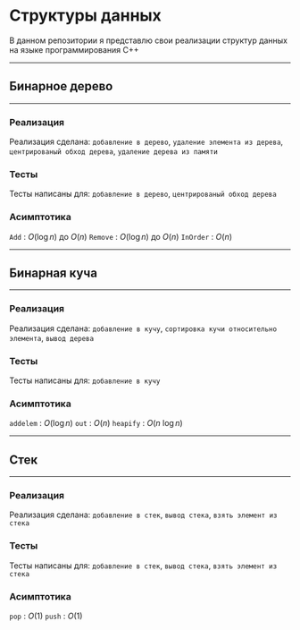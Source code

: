 # Структуры данных 
В данном репозитории я представлю свои реализации структур данных на языке программирования C++

----
## Бинарное дерево
----
### Реализация
Реализация сделана: `добавление в дерево`, `удаление элемента из дерева`, `центрированый обход дерева`, `удаление дерева из памяти`

### Тесты
Тесты написаны для: `добавление в дерево`, `центрированый обход дерева`

### Асимптотика
`Add` : $O(\log n)$ до $O(n)$
`Remove` : $O(\log n)$ до $O(n)$
`InOrder` : $O(n)$

----
## Бинарная куча
----
### Реализация
Реализация сделана: `добавление в кучу`, `сортировка кучи относительно элемента`, `вывод дерева`

### Тесты
Тесты написаны для: `добавление в кучу`

### Асимптотика
`addelem` : $O(\log n)$
`out` :  $O(n)$
`heapify` : $O(n\ \log{n})$

----
## Стек
----
### Реализация
Реализация сделана: `добавление в стек`, `вывод стека`, `взять элемент из стека`

### Тесты
Тесты написаны для: `добавление в стек`, `вывод стека`, `взять элемент из стека`

### Асимптотика
`pop` : $O(1)$
`push` :  $O(1)$
